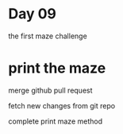 # Day 09

the first maze challenge

# print the maze

merge github pull request

fetch new changes from git repo 

complete print maze method
